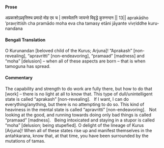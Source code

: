 #### Prose 

अप्रकाशोऽप्रवृत्तिश्च प्रमादो मोह एव च |
तमस्येतानि जायन्ते विवृद्धे कुरुनन्दन || 13||
aprakāśho ’pravṛittiśh cha pramādo moha eva cha
tamasy etāni jāyante vivṛiddhe kuru-nandana

 #### Bengali Translation 

O Kurunandan [beloved child of the Kurus; Arjuna]! “Aprakash” [non-revealing], “apravritti” [non-endeavoring], “pramaad” [madness] and “moha” [delusion] – when all of these aspects are born – that is when tamoguna has spread. 

 #### Commentary 

The capability and strength to do work are fully there, but how to do that [work] – there is no light at all to know that. This type of dull/unintelligent state is called “aprakash” [non-revealing].
 
If I want, I can do everything/anything, but there is no attempting to do so. This kind of heaviness in the mental state is called “apravritti” [non-endeavoring].
 
Not looking at the good, and running towards doing only bad things is called “pramaad” [madness].
 
Being intoxicated and staying in a stupor is called “moha” [delusion; being stupefied]. O delight of the lineage of Kurus [Arjuna]! When all of these states rise up and manifest themselves in the antahkarana, know that, at that time, you have been surrounded by the mutations of tamas.